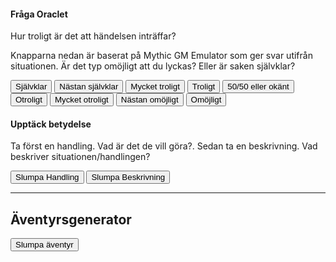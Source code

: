 <script src="https://cdn.jsdelivr.net/npm/marked@12.0.2/marked.min.js"></script>
<script src="assets/orakel.js"></script>
<div class="oracle-container">
    <h4>Fråga Oraclet</h4>
    <p>Hur troligt är det att händelsen inträffar?</p>
    <p>Knapparna nedan är baserat på Mythic GM Emulator som ger svar utifrån situationen. Är det typ omöjligt att du lyckas? Eller är saken självklar?</p>
    <button onclick="askOracle('Självklar')">Självklar</button>
    <button onclick="askOracle('Nästan självklar')">Nästan självklar</button>
    <button onclick="askOracle('Mycket troligt')">Mycket troligt</button>
    <button onclick="askOracle('Troligt')">Troligt</button>
    <button onclick="askOracle('50/50 eller okänt')">50/50 eller okänt</button>
    <button onclick="askOracle('Otroligt')">Otroligt</button>
    <button onclick="askOracle('Mycket otroligt')">Mycket otroligt</button>
    <button onclick="askOracle('Nästan omöjligt')">Nästan omöjligt</button>
    <button onclick="askOracle('Omöjligt')">Omöjligt</button>
</div>
<div id="oracle-answer"></div>

<div class="oracle-container">
    <h4>Upptäck betydelse</h4>
    <p>Ta först en handling. Vad är det de vill göra?. Sedan ta en beskrivning. Vad beskriver situationen/handlingen?</p>
    <button onclick="discoverMeaning('action')">Slumpa Handling</button>
    <button onclick="discoverMeaning('description')">Slumpa Beskrivning</button>
</div>
<div id="meaning-result"></div>

<hr>
<h2>Äventyrsgenerator</h2>
<button onclick="slumpaÄventyr()">Slumpa äventyr</button>
<div id="adventure-result"></div>
